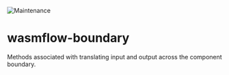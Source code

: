 ![Maintenance](https://img.shields.io/badge/maintenance-activly--developed-brightgreen.svg)

# wasmflow-boundary

Methods associated with translating input and output across the component boundary.
